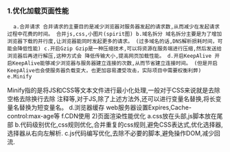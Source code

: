 ### 1.优化加载页面性能 

      a.合并请求 合并请求的主要目的是减少浏览器对服务器发起的请求数,从而减少在发起请求过程中花费的时间。 合并js,css,小图片(spirit图) b.域名拆分 域名拆分主要是为了增加浏览器下载的并行度,让浏览器能同时发起更多的请求。 (过多域名的话,DNS解析损耗时间，可能会降低性能) c.开启Gzip Gzip是一种压缩技术,可以将资源在服务端进行压缩,然后发送给浏览器后再进行解压,这种方式会 降低传输大小,提高网页加载性能。 d.开启KeepAlive 开启KeepAlive能够减少浏览器与服务器建立连接的次数,从而节省建立连接时间。 (但是开启KeepAlive也会使服务器负载变大，也更加容易遭受攻击，实际项目中需要权衡利弊) e.Minify
Minify指的是将JS和CSS等文本文件进行最小化处理,一般对于CSS来说就是去除空格去除换行去除 注释等,对于JS,除了上述方法外,还可以进行变量名替换,将长变量名替换为短变量名。 d.浏览器缓存 web服务器设置Expires,Cache-control:max-age等 f.CDN使用 2)页面渲染性能优化 a.css放在头部,js脚本放在尾部 b.代码级别优化,css规则优化,合并重复的css规则,避免CSS表达式,优化选择器,选择器从右向左解析. c.js代码编写优化,去除不必要的脚本,避免操作DOM,减少回流.
